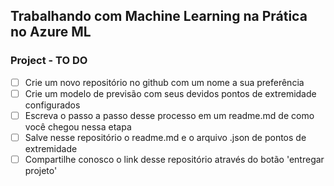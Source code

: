 ## Trabalhando com Machine Learning na Prática no Azure ML

### Project - TO DO

 - [ ] Crie um novo repositório no github com um nome a sua preferência
 - [ ] Crie um modelo de previsão com seus devidos pontos de extremidade configurados
 - [ ] Escreva o passo a passo desse processo em um readme.md de como você chegou nessa etapa
 - [ ] Salve nesse repositório o readme.md e o arquivo .json de pontos de extremidade
 - [ ] Compartilhe conosco o link desse repositório através do botão 'entregar projeto'
